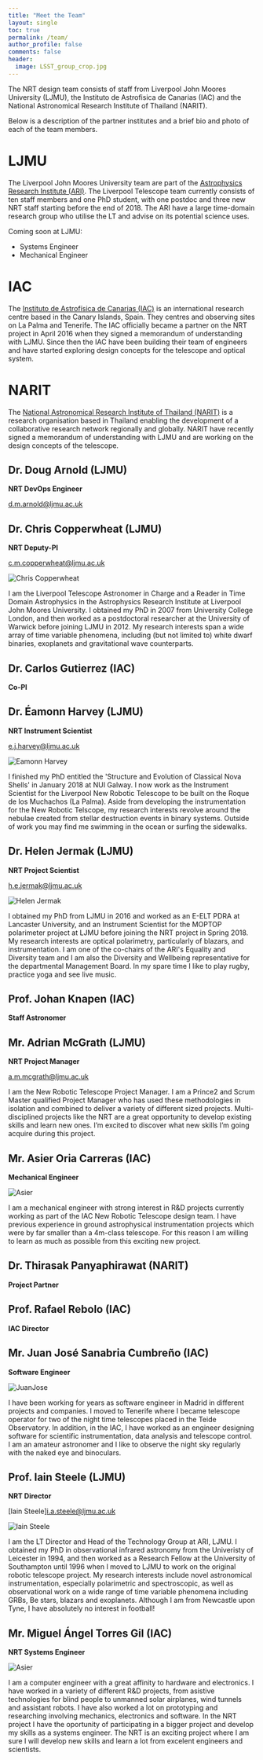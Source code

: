 ```yaml
---
title: "Meet the Team"
layout: single
toc: true
permalink: /team/
author_profile: false
comments: false
header:
  image: LSST_group_crop.jpg
---
```


The NRT design team consists of staff from Liverpool John Moores University (LJMU), the Instituto de Astrofisica de Canarias (IAC) and the National Astronomical Research Institute of Thailand (NARIT). 

Below is a description of the partner institutes and a brief bio and photo of each of the team members.

# LJMU

The Liverpool John Moores University team are part of the [Astrophysics Research Institute (ARI)](http://www.astro.ljmu.ac.uk). The Liverpool Telescope team currently consists of ten staff members and one PhD student, with one postdoc and three new NRT staff starting before the end of 2018. The ARI have a large time-domain research group who utilise the LT and advise on its potential science uses. 

Coming soon at LJMU:
* Systems Engineer
* Mechanical Engineer

# IAC

The [Instituto de Astrofísica de Canarias (IAC)](http://www.iac.es/) is an international research centre based in the Canary Islands, Spain. They centres and observing sites on La Palma and Tenerife. The IAC officially became a partner on the NRT project in April 2016 when they signed a memorandum of understanding with LJMU. Since then the IAC have been building their team of engineers and have started exploring design concepts for the telescope and optical system.


# NARIT
The [National Astronomical Research Institute of Thailand (NARIT)](http://www.narit.or.th/) is a research organisation based in Thailand enabling the development of a collaborative research network regionally and globally. NARIT have recently signed a memorandum of understanding with LJMU and are working on the design concepts of the telescope.

## Dr. Doug Arnold (LJMU)
**NRT DevOps Engineer**

<d.m.arnold@ljmu.ac.uk>

## Dr. Chris Copperwheat (LJMU)
**NRT Deputy-PI**

<c.m.copperwheat@ljmu.ac.uk>

![Chris Copperwheat](astccopp.jpg)

I am the Liverpool Telescope Astronomer in Charge and a Reader in Time Domain Astrophysics in the Astrophysics Research Institute at Liverpool John Moores University. I obtained my PhD in 2007 from University College London, and then worked as a postdoctoral researcher at the University of Warwick before joining LJMU in 2012. My research interests span a wide array of time variable phenomena, including (but not limited to) white dwarf binaries, exoplanets and gravitational wave counterparts.

## Dr. Carlos Gutierrez (IAC)
**Co-PI**

## Dr. Éamonn Harvey (LJMU)
**NRT Instrument Scientist**

<e.j.harvey@ljmu.ac.uk>

![Eamonn Harvey](photo_EJH.png)

I finished my PhD entitled the 'Structure and Evolution of Classical Nova Shells' in January 2018 at NUI Galway. I now work as the Instrument Scientist for the Liverpool New Robotic Telescope to be built on the Roque de los Muchachos (La Palma). Aside from developing the instrumentation for the New Robotic Telscope, my research interests revolve around the nebulae created from stellar destruction events in binary systems. Outside of work you may find me swimming in the ocean or surfing the sidewalks. 

## Dr. Helen Jermak (LJMU)
**NRT Project Scientist**

<h.e.jermak@ljmu.ac.uk>

![Helen Jermak](me_LT_edit.jpeg)

I obtained my PhD from LJMU in 2016 and worked as an E-ELT PDRA at Lancaster University, and an Instrument Scientist for the MOPTOP polarimeter project at LJMU before joining the NRT project in Spring 2018. My research interests are optical polarimetry, particularly of blazars, and instrumentation. I am one of the co-chairs of the ARI's Equality and Diversity team and I am also the Diversity and Wellbeing representative for the departmental Management Board. In my spare time I like to play rugby, practice yoga and see live music.

## Prof. Johan Knapen (IAC)
**Staff Astronomer**

## Mr. Adrian McGrath (LJMU)
**NRT Project Manager**

<a.m.mcgrath@ljmu.ac.uk>

I am the New Robotic Telescope Project Manager. I am a Prince2 and Scrum Master qualified Project Manager who has used these methodologies in isolation and combined to deliver a variety of different sized projects.
Multi-disciplined projects like the NRT are a great opportunity to develop existing skills and learn new ones. I’m excited to discover what new skills I’m going acquire during this project.

## Mr. Asier Oria Carreras (IAC)
**Mechanical Engineer**

![Asier](Asier-smol.jpg)

I am a mechanical engineer with strong interest in R&D projects currently working as part of the IAC New Robotic Telescope design team.
I have previous experience in ground astrophysical instrumentation projects which were by far smaller than a 4m-class telescope.
For this reason I am willing to learn as much as possible from this exciting new project.

## Dr. Thirasak Panyaphirawat (NARIT)
**Project Partner**

## Prof. Rafael Rebolo (IAC)
**IAC Director**

## Mr. Juan José Sanabria Cumbreño (IAC)
**Software Engineer**

![JuanJose](JuanJose-smol.jpg)

I have been working for years as software engineer in Madrid in different projects and companies. I moved to Tenerife where I became telescope operator for two of the night time telescopes placed in the Teide Observatory. In addition, in the IAC, I have worked as an engineer designing software for scientific instrumentation, data analysis and telescope control. I am an amateur astronomer and I like to observe the night sky regularly with the naked eye and binoculars.

## Prof. Iain Steele (LJMU)
**NRT Director**

[Iain Steele]<i.a.steele@ljmu.ac.uk>

![Iain Steele](ias.jpg)

I am the LT Director and Head of the Technology Group at ARI, LJMU.  I obtained my PhD in observational infrared astronomy from the Univeristy of Leicester in 1994, and then worked as a Research Fellow at the University of Southampton until 1996 when I moved to LJMU to work on the original robotic telescope project.  My research interests include novel astronomical instrumentation, especially polarimetric and spectroscopic, as well as observational work on a wide range of time variable phenomena including GRBs, Be stars, blazars and exoplanets.  Although I am from Newcastle upon Tyne, I have absolutely no interest in football!

## Mr. Miguel Ángel Torres Gil (IAC)
**NRT Systems Engineer**

![Asier](Miguel-smol.jpg)

I am a computer engineer with a great affinity to hardware and electronics. I have worked in a variety of different R&D projects, from asistive technologies for blind people to unmanned solar airplanes, wind tunnels and assistant robots. I have also worked a lot on prototyping and researching involving mechanics, electronics and software. In the NRT project I have the oportunity of participating in a bigger project and develop my skills as a systems engineer. The NRT is an exciting project where I am sure I will develop new skills and learn a lot from excelent engineers and scientists.
